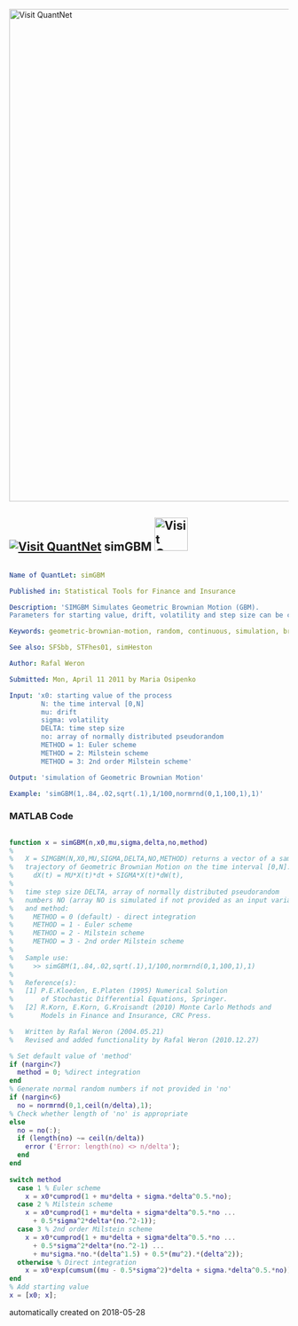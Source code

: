 [<img src="https://github.com/QuantLet/Styleguide-and-FAQ/blob/master/pictures/banner.png" width="888" alt="Visit QuantNet">](http://quantlet.de/)

## [<img src="https://github.com/QuantLet/Styleguide-and-FAQ/blob/master/pictures/qloqo.png" alt="Visit QuantNet">](http://quantlet.de/) **simGBM** [<img src="https://github.com/QuantLet/Styleguide-and-FAQ/blob/master/pictures/QN2.png" width="60" alt="Visit QuantNet 2.0">](http://quantlet.de/)

```yaml

Name of QuantLet: simGBM

Published in: Statistical Tools for Finance and Insurance

Description: 'SIMGBM Simulates Geometric Brownian Motion (GBM). 
Parameters for starting value, drift, volatility and step size can be chosen freely.'

Keywords: geometric-brownian-motion, random, continuous, simulation, brownian-motion, wiener-process

See also: SFSbb, STFhes01, simHeston

Author: Rafal Weron

Submitted: Mon, April 11 2011 by Maria Osipenko

Input: 'x0: starting value of the process
        N: the time interval [0,N]
        mu: drift
        sigma: volatility
        DELTA: time step size
        no: array of normally distributed pseudorandom
        METHOD = 1: Euler scheme
        METHOD = 2: Milstein scheme
        METHOD = 3: 2nd order Milstein scheme'

Output: 'simulation of Geometric Brownian Motion'

Example: 'simGBM(1,.84,.02,sqrt(.1),1/100,normrnd(0,1,100,1),1)'

```

### MATLAB Code
```matlab

function x = simGBM(n,x0,mu,sigma,delta,no,method)
%  
%   X = SIMGBM(N,X0,MU,SIGMA,DELTA,NO,METHOD) returns a vector of a sample 
%   trajectory of Geometric Brownian Motion on the time interval [0,N]: 
%     dX(t) = MU*X(t)*dt + SIGMA*X(t)*dW(t), 
%   
%   time step size DELTA, array of normally distributed pseudorandom 
%   numbers NO (array NO is simulated if not provided as an input variable) 
%   and method:
%     METHOD = 0 (default) - direct integration 
%     METHOD = 1 - Euler scheme
%     METHOD = 2 - Milstein scheme 
%     METHOD = 3 - 2nd order Milstein scheme 
%
%   Sample use:
%     >> simGBM(1,.84,.02,sqrt(.1),1/100,normrnd(0,1,100,1),1)
%
%   Reference(s):
%   [1] P.E.Kloeden, E.Platen (1995) Numerical Solution
%       of Stochastic Differential Equations, Springer.
%   [2] R.Korn, E.Korn, G.Kroisandt (2010) Monte Carlo Methods and
%       Models in Finance and Insurance, CRC Press.

%   Written by Rafal Weron (2004.05.21)
%   Revised and added functionality by Rafal Weron (2010.12.27)

% Set default value of 'method'
if (nargin<7)
  method = 0; %direct integration
end
% Generate normal random numbers if not provided in 'no'
if (nargin<6)
  no = normrnd(0,1,ceil(n/delta),1); 
% Check whether length of 'no' is appropriate
else
  no = no(:);
  if (length(no) ~= ceil(n/delta))
    error ('Error: length(no) <> n/delta');
  end
end
    
switch method
  case 1 % Euler scheme
    x = x0*cumprod(1 + mu*delta + sigma.*delta^0.5.*no);
  case 2 % Milstein scheme
    x = x0*cumprod(1 + mu*delta + sigma*delta^0.5.*no ...
      + 0.5*sigma^2*delta*(no.^2-1));
  case 3 % 2nd order Milstein scheme
    x = x0*cumprod(1 + mu*delta + sigma*delta^0.5.*no ...
      + 0.5*sigma^2*delta*(no.^2-1) ...
      + mu*sigma.*no.*(delta^1.5) + 0.5*(mu^2).*(delta^2));
  otherwise % Direct integration
    x = x0*exp(cumsum((mu - 0.5*sigma^2)*delta + sigma.*delta^0.5.*no));
end
% Add starting value
x = [x0; x]; 
```

automatically created on 2018-05-28